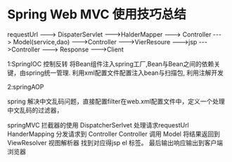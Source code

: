 # Spring Web MVC 使用技巧总结

requestUrl ---> DispaterServlet --->HalderMapper ---> Controller  ---> Model(service,dao) --->Controller --->VierResoure --->jsp --->Controller ---> Response --->Client


1:SpringIOC  控制反转
	将Bean组件注入spring工厂,Bean与Bean之间的依赖关键，由spring统一管理.
	利用xml配置文件配置注入bean与扫描包,
	利用注解开发
	
	
	
	
2:springAOP


spring 解决中文乱码问题，直接配置filter在web.xml配置文件中，定义一个处理中文乱码的过滤器，

springMVC 拦截器的使用
	DispatcherSerlvet 处理请求requestUrl  
	HanderMapping  分发请求到 Controller
	Controller 调用 Model 将结果返回到 ViewResolver
	视图解析器  找到对应得jsp   el  标签。
	最后输出响应输出到客户端浏览器
	
	
	
	
	
	
	
	



